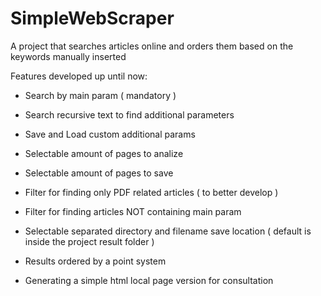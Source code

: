 # SimpleWebScraper
A project that searches articles online and orders them based on the keywords manually inserted 

Features developed up until now:
- Search by main param ( mandatory )
- Search recursive text to find additional parameters
- Save and Load custom additional params
- Selectable amount of pages to analize 
- Selectable amount of pages to save

- Filter for finding only PDF related articles ( to better develop )
- Filter for finding articles NOT containing main param
- Selectable separated directory and filename save location ( default is inside the project result folder ) 
  
- Results ordered by a point system
- Generating a simple html local page version for consultation